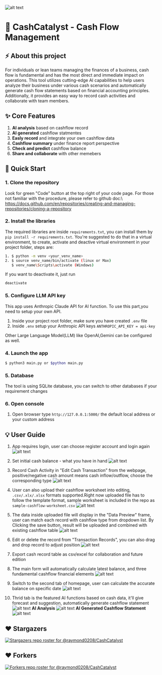 ![alt text](static/images/cashcatalyst-logo-inspired.svg)
# &#x1F3E6; CashCatalyst - Cash Flow Management

## &#9889; About this project
For individuals or lean teams managing the finances of a business, cash flow is fundamental and has the most direct and immediate impact on operations. This tool utilizes cutting-edge AI capabilities to help users analyze their business under various cash scenarios and automatically generate cash flow statements based on financial accounting principles. Additionally, it provides an easy way to record cash activities and collaborate with team members.

## &#10024; Core Features
1. **AI analysis** based on cashflow record
2. **AI generated** cashflow statmentes
3. **Easly record** and integrate your own cashflow data
4. **Cashflow summary** under finance report perspective
5. **Check and predict** cashflow balance
6. **Share and collaborate** with other memebers

## &#128640; Quick Start
### 1. Clone the repository
Look for green "Code" button at the top right of your code page. For those not familiar with the procedure, please refer to github doc:\ 
https://docs.github.com/en/repositories/creating-and-managing-repositories/cloning-a-repository

### 2. Install the libraries
The required libraries are inside `requirements.txt`, you can install them by `pip install -r requirements.txt`.
You're suggested to do that in a virtual environment, to create, activate and deactive virtual environment in your project folder, steps are:
```sh
1. $ python -m venv <your_venv_name>
2. $ source venv_name/bin/activate (linux or Max)
   $ venv_name\Scripts\activate (Windows)
```
If you want to deactivate it, just run
```sh
deactivate
```

### 5. Configure LLM API key
This app uses Anthropic Claude API for AI function. To use this part,you need to setup your own API.
1. Inside your project root folder, make sure you have created `.env` file
2. Inside `.env` setup your Anthropic API keys `ANTHROPIC_API_KEY = api-key`  

Other Large Language Model(LLM) like OpenAI,Gemini can be configured as well.

### 4. Launch the app
```sh
$ python3 main.py or $python main.py
```

### 5. Database
The tool is using SQLite database, you can switch to other databases if your requirement changes

### 6. Open console
1. Open browser type `http://127.0.0.1:5000/` the default local address or your custom address

## &#128161; User Guide
1. App requires login, user can choose register account and login again
![alt text](static/images/loginpage.png)

2. Set initial cash balance - what you have in hand
![alt text](static/images/initialbalance.png)

3. Record Cash Activity in "Edit Cash Transaction" from the webpage, positive/negative cash amount means cash inflow/outflow, choose the corresponding type
![alt text](static/images/transaction.png)

4. User can also upload their cashflow worksheet into editing, `.csv/.xlx/.xlsx` formats supported.Right now uploaded file has to follow the template format, sample worksheet is included in the repo as `sample-cashflow-worksheet.csv`
![alt text](static/images/uploadworksheet.png)

5. The data inside uploaded file will display in the "Data Preview" frame, user can match each record with cashflow type from dropdown list. By Clicking the save button, result will be uploaded and combined with existing cashflow table
![alt text](static/images/uploadpreview.png)

6. Edit or delete the record from "Transaction Records", you can also drag and drop record to adjust position
![alt text](static/images/transactiontable.png)

7. Export cash record table as csv/excel for collaboration and future edition

8. The main form will automatically calculate latest balance, and three fundamental cashflow financial elements
![alt text](static/images/balanceoverview.png)

9. Switch to the second tab of homepage, user can calculate the accurate balance on specific date
![alt text](static/images/balancebydate.png)

10. Thrid tab is the featured AI functions based on cash data, it'll give forecast and suggestion, automatically generate cashflow statement
![alt text](static/images/ai-tab.png)
**AI Analysis**
![alt text](static/images/ai-analysis.png)
**AI Generated Cashflow Statement**  
![alt text](static/images/ai-statement.png)

## ❤️ Stargazers
[![Stargazers repo roster for @raymond0208/CashCatalyst](https://reporoster.com/stars/raymond0208/CashCatalyst)](https://github.com/raymond0208/CashCatalyst/stargazers)
## ❤️ Forkers
[![Forkers repo roster for @raymond0208/CashCatalyst](https://reporoster.com/forks/raymond0208/CashCatalyst)](https://github.com/raymond0208/CashCatalyst/network/members)

